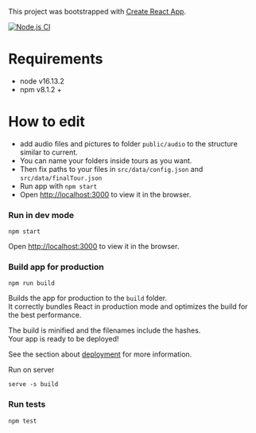 This project was bootstrapped with [Create React App](https://github.com/facebook/create-react-app).

[![Node.js CI](https://github.com/sannoization/guess-the-melody-react/actions/workflows/node.js.yml/badge.svg)](https://github.com/sannoization/guess-the-melody-react/actions/workflows/node.js.yml)

# Requirements
- node v16.13.2
- npm v8.1.2 +

# How to edit

- add audio files and pictures to folder `public/audio` to the structure similar to current.
- You can name your folders inside tours as you want.
- Then fix paths to your files in `src/data/config.json` and `src/data/finalTour.json`
- Run app with `npm start`
- Open [http://localhost:3000](http://localhost:3000) to view it in the browser.

### Run in dev mode
```shell
npm start
```
Open [http://localhost:3000](http://localhost:3000) to view it in the browser.

### Build app for production
```shell
npm run build
```
Builds the app for production to the `build` folder.\
It correctly bundles React in production mode and optimizes the build for the best performance.

The build is minified and the filenames include the hashes.\
Your app is ready to be deployed!

See the section about [deployment](https://facebook.github.io/create-react-app/docs/deployment) for more information.

Run on server
```shell
serve -s build
```

### Run tests
```shell
npm test
```
